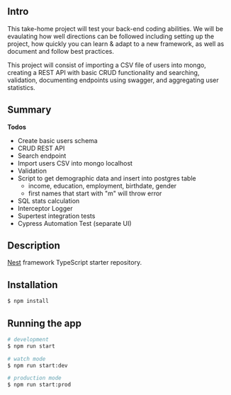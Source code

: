 ## Intro

This take-home project will test your back-end coding abilities. We will be evaulating how well directions can be followed including setting up the project, how quickly you can learn & adapt to a new framework, as well as document and follow best practices.

This project will consist of importing a CSV file of users into mongo, creating a REST API with basic CRUD functionality and searching, validation, documenting endpoints using swagger, and aggregating user statistics.

## Summary

**Todos**

- Create basic users schema
- CRUD REST API
- Search endpoint
- Import users CSV into mongo localhost
- Validation
- Script to get demographic data and insert into postgres table
  - income, education, employment, birthdate, gender
  - first names that start with "m" will throw error
- SQL stats calculation
- Interceptor Logger
- Supertest integration tests
- Cypress Automation Test (separate UI)

## Description

[Nest](https://github.com/nestjs/nest) framework TypeScript starter repository.

## Installation

```bash
$ npm install
```

## Running the app

```bash
# development
$ npm run start

# watch mode
$ npm run start:dev

# production mode
$ npm run start:prod
```
